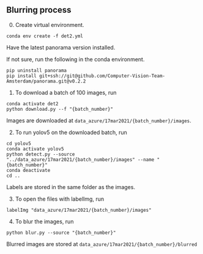 ## Blurring process
0. Create virtual environment.
```shell
conda env create -f det2.yml
```
Have the latest panorama version installed.

If not sure, run the following in the conda environment.

```shell
pip uninstall panorama
pip install git+ssh://git@github.com/Computer-Vision-Team-Amsterdam/panorama.git@v0.2.2

```
1. To download a batch of 100 images, run
```shell
conda activate det2
python download.py --f "{batch_number}"
```


Images are downloaded at ```data_azure/17mar2021/{batch_number}/images```.

2. To run yolov5 on the downloaded batch, run
```shell
cd yolov5
conda activate yolov5
python detect.py --source "../data_azure/17mar2021/{batch_number}/images" --name "{batch_number}"
conda deactivate
cd ..
```

Labels are stored in the same folder as the images.

3. To open the files with labelImg, run

```shell
labelImg "data_azure/17mar2021/{batch_number}/images"
```
4. To blur the images, run
```shell
python blur.py --source "{batch_number}"
```
Blurred images are stored at ```data_azure/17mar2021/{batch_number}/blurred```
